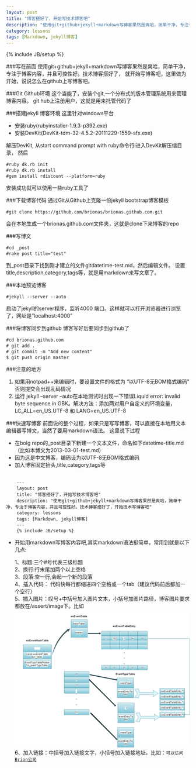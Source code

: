 ```yaml
---
layout: post
title: "博客搭好了，开始写技术博客吧"
description: "使用git+github+jekyll+markdown写博客果然是爽哈，简单干净，专注于博客内容，并且可控性好。技术博客搭好了，开始技术写博客吧"
category: lessons
tags: [Markdown, jekyll博客]
---
```

{% include JB/setup %}

###写在前面
使用git+github+jekyll+markdown写博客果然是爽哈，简单干净，专注于博客内容，并且可控性好。技术博客搭好了，
就开始写博客吧，这里做为开始，说说怎么在github上写博客吧。

###Git Github环境
这个当能了，安装个git,一个分布式的版本管理系统用来管理博客内容。
git hub上注册用户，这就是用来托管代码了

###搭建jekyll 博客环境
这里针对windows平台

* 安装ruby(rubyinstaller-1.9.3-p392.exe) 
* 安装DevKit(DevKit-tdm-32-4.5.2-20111229-1559-sfx.exe)

解压DevKit, 从start command prompt with ruby命令行i进入DevKit解压缩目录， 然后

    #ruby dk.rb init
    #ruby dk.rb install
    #gem install rdiscount --platform=ruby
    
安装成功就可以使用一些ruby工具了

###下载博客代码
通过Git从Github上克隆一份jekyll bootstrap博客模板

    #git clone https://github.com/brionas/brionas.github.com.git

会在本地生成一个brionas.github.com文件夹，这就是clone下来博客的repo

###写博文 

    #cd _post
    #rake post title="test"
    
到_post目录下找到刚才建立的文件gitdatetime-test.md，然后编辑文件。
设置title,description,category,tags等，就是用markdown来写文章了。

###本地预览博客

    #jekyll --server --auto

启动了jekyll的server程序，监听4000 端口。这样就可以打开浏览器进行浏览了，网址是”localhost:4000”


###将博客同步到github
博客写好后要同步到github了

    #cd brionas.github.com
    # git add .
    # git commit -m "Add new content" 
    $ git push origin master

###注意的地方
1. 如果用notpad++来编辑时，要设置文件的格式为 “以UTF-8无BOM格式编码” 否则提交会出现乱码情况
2. 运行 jekyll –server –auto在本地测试时出现一下错误Liquid error: invalid byte sequence in GBK。解决方法：添加两对用户自定义的环境变量，LC_ALL=en_US.UTF-8 和 LANG=en_US.UTF-8


###快速写博客
前面说的整个过程，如果只是写写博客，可以直接在本地用文本编辑器写博文，当然了要用markdown语法。
这里说下过程

* 在bolg repo的_post目录下新建一个文本文件，命名如下datetime-title.md（比如本博文为2013-03-01-test.md）
* 因为这是中文博客，编码设为以UTF-8无BOM格式编码
* 加入博客固定抬头,title,category,tags等

<pre><code>
    ---
    layout: post
    title: "博客搭好了，开始写技术博客吧"
    description: "使用git+github+jekyll+markdown写博客果然是爽哈，简单干净，专注于博客内容，并且可控性好。技术博客搭好了，开始技术写博客吧"
    category: lessons
    tags: [Markdown, jekyll博客]
    ---
    {% include JB/setup %}
</code></pre>



* 开始用markdown写博客内容吧,其实markdown语法挺简单，常用到就是以下几点:

  1、标题:三个#号代表三级标题  
  2、换行:行末尾加两个以上空格  
  3、段落:空一行,会起一个新的段落  
  4、插入代码： 代码快每行都缩进四个空格或一个tab（建议代码前后都加一个空行）  
  5、插入图片：叹号+中括号加入图片文本，小括号加图片路径，博客图片要求都放在/assert/image下。比如<code>![wxEventDS](/assets/image/wxeventds.png)</code>  
  6、加入链接：中括号加入链接文字，小括号加入链接地址。比如：<code>可以访问[Brion公司](http://www.briontech.com)</code>  






